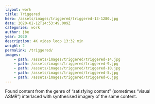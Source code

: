 ```yaml
---
layout: work
title: Triggered
hero: /assets/images/triggered/triggered-13-1280.jpg
date: 2020-02-12T14:53:49.009Z
categories: work
author: jbe
year: 2020
description: 4K video loop 13:32 min
weight: 2
permalink: /triggered/
images:
    - path: /assets/images/triggered/triggered-14.jpg
    - path: /assets/images/triggered/triggered-9.jpg
    - path: /assets/images/triggered/triggered-10.jpg
    - path: /assets/images/triggered/triggered-5.jpg
    - path: /assets/images/triggered/triggered-6.jpg
---
```


Found content from the genre of “satisfying content” (sometimes “visual ASMR”) interlaced with synthesised imagery of the same content.
